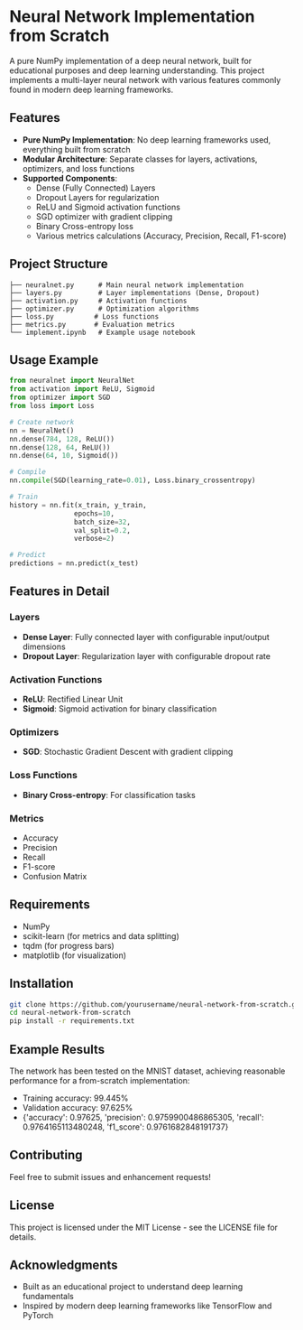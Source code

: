 # Neural Network Implementation from Scratch

A pure NumPy implementation of a deep neural network, built for educational purposes and deep learning understanding. This project implements a multi-layer neural network with various features commonly found in modern deep learning frameworks.

## Features

- **Pure NumPy Implementation**: No deep learning frameworks used, everything built from scratch
- **Modular Architecture**: Separate classes for layers, activations, optimizers, and loss functions
- **Supported Components**:
  - Dense (Fully Connected) Layers
  - Dropout Layers for regularization
  - ReLU and Sigmoid activation functions
  - SGD optimizer with gradient clipping
  - Binary Cross-entropy loss
  - Various metrics calculations (Accuracy, Precision, Recall, F1-score)

## Project Structure

```
├── neuralnet.py      # Main neural network implementation
├── layers.py         # Layer implementations (Dense, Dropout)
├── activation.py     # Activation functions
├── optimizer.py      # Optimization algorithms
├── loss.py          # Loss functions
├── metrics.py       # Evaluation metrics
└── implement.ipynb   # Example usage notebook
```

## Usage Example

```python
from neuralnet import NeuralNet
from activation import ReLU, Sigmoid
from optimizer import SGD
from loss import Loss

# Create network
nn = NeuralNet()
nn.dense(784, 128, ReLU())
nn.dense(128, 64, ReLU())
nn.dense(64, 10, Sigmoid())

# Compile
nn.compile(SGD(learning_rate=0.01), Loss.binary_crossentropy)

# Train
history = nn.fit(x_train, y_train, 
                epochs=10, 
                batch_size=32, 
                val_split=0.2, 
                verbose=2)

# Predict
predictions = nn.predict(x_test)
```

## Features in Detail

### Layers
- **Dense Layer**: Fully connected layer with configurable input/output dimensions
- **Dropout Layer**: Regularization layer with configurable dropout rate

### Activation Functions
- **ReLU**: Rectified Linear Unit
- **Sigmoid**: Sigmoid activation for binary classification

### Optimizers
- **SGD**: Stochastic Gradient Descent with gradient clipping

### Loss Functions
- **Binary Cross-entropy**: For classification tasks

### Metrics
- Accuracy
- Precision
- Recall
- F1-score
- Confusion Matrix

## Requirements

- NumPy
- scikit-learn (for metrics and data splitting)
- tqdm (for progress bars)
- matplotlib (for visualization)

## Installation

```bash
git clone https://github.com/yourusername/neural-network-from-scratch.git
cd neural-network-from-scratch
pip install -r requirements.txt
```

## Example Results

The network has been tested on the MNIST dataset, achieving reasonable performance for a from-scratch implementation:
- Training accuracy: 99.445%
- Validation accuracy: 97.625%
- {'accuracy': 0.97625,
 'precision': 0.9759900486865305,
 'recall': 0.9764165113480248,
 'f1_score': 0.9761682848191737}

## Contributing

Feel free to submit issues and enhancement requests!

## License

This project is licensed under the MIT License - see the LICENSE file for details.

## Acknowledgments

- Built as an educational project to understand deep learning fundamentals
- Inspired by modern deep learning frameworks like TensorFlow and PyTorch

